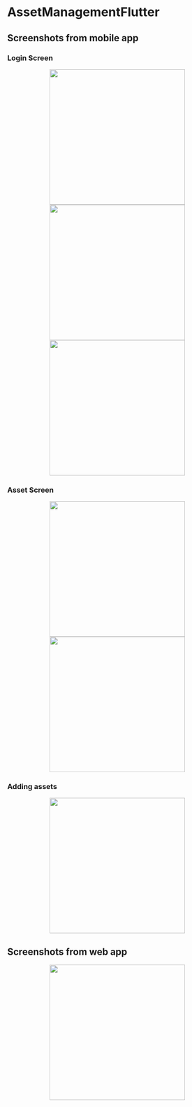 # AssetManagementFlutter

## **Screenshots from mobile app** 

### **Login Screen** 
<p align="center">
<img src="https://github.com/Solideizer/AssetManagementFlutter/blob/main/screenshots/0.png" width="310">
<img src="https://github.com/Solideizer/AssetManagementFlutter/blob/main/screenshots/1.1.png" width="310">
<img src="https://github.com/Solideizer/AssetManagementFlutter/blob/main/screenshots/1.png" width="310">
 </p>

 
### **Asset Screen** 
 <p align="center">
<img src="https://github.com/Solideizer/AssetManagementFlutter/blob/main/screenshots/2.png" width="310">
<img src="https://github.com/Solideizer/AssetManagementFlutter/blob/main/screenshots/3.png" width="310">
   </p>
   
### **Adding assets** 
<p align="center">
  <img src="https://github.com/Solideizer/AssetManagementFlutter/blob/main/screenshots/4.png" width="310">  
   </p>

## **Screenshots from web app** 
 <p align="center">
<img src="https://github.com/Solideizer/AssetManagementFlutter/blob/main/screenshots/web.png" width="310">  
  </p>
